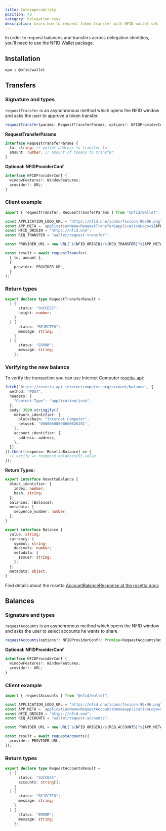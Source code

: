 ```yaml
---
title: Interoperability
position: 43
category: Delegation keys
description: Learn how to request token transfer with NFID wallet sdk
---
```


In order to request balances and transfers across delegation identities, you'll need to use the NFID Wallet package.

## Installation

```sh
npm i @nfid/wallet
```

## Transfers

### Signature and types

`requestTransfer` is an asynchronous method which opens the NFID window and asks the user to approve a token transfer.

```typescript
requestTransfer(params: RequestTransferParams, options?: NFIDProviderConf): Promise<RequestTransferResult>
```

**RequestTransferParams**

```typescript
interface RequestTransferParams {
  to: string; // wallet address to transfer to
  amount: number; // amount of tokens to transfer
}
```

**Optional: NFIDProviderConf**

```typescript
interface NFIDProviderConf {
  windowFeatures?: WindowFeatures;
  provider?: URL;
}
```

### Client example

```typescript
import { requestTransfer, RequestTransferParams } from "@nfid/wallet";

const APPLICATION_LOGO_URL = "https://nfid.one/icons/favicon-96x96.png";
const APP_META = `applicationName=RequestTransfer&applicationLogo=${APPLICATION_LOGO_URL}`;
const NFID_ORIGIN = "https://nfid.one";
const REQ_TRANSFER = "wallet/request-transfer";

const PROVIDER_URL = new URL(`${NFID_ORIGIN}/${REQ_TRANSFER}?${APP_META}`);

const result = await requestTransfer(
  { to, amount },
  {
    provider: PROVIDER_URL,
  }
);
```

### Return types

```typescript
export declare type RequestTransferResult =
  | {
      status: "SUCCESS";
      height: number;
    }
  | {
      status: "REJECTED";
      message: string;
    }
  | {
      status: "ERROR";
      message: string;
    };
```

### Verifying the new balance

To verify the transaction you can use Internet Computer [rosetta-api](https://internetcomputer.org/docs/current/developer-docs/integrations/rosetta/):

```typescript
fetch("https://rosetta-api.internetcomputer.org/account/balance", {
  method: "POST",
  headers: {
    "Content-Type": "application/json",
  },
  body: JSON.stringify({
    network_identifier: {
      blockchain: "Internet Computer",
      network: "00000000000000020101",
    },
    account_identifier: {
      address: address,
    },
  }),
}).then((response: RosettaBalance) => {
  // verify => response.balances[0].value
});
```

**Return Types:**

```typescript
export interface RosettaBalance {
  block_identifier: {
    index: number;
    hash: string;
  };
  balances: [Balance];
  metadata: {
    sequence_number: number;
  };
}

export interface Balance {
  value: string;
  currency: {
    symbol: string;
    decimals: number;
    metadata: {
      Issuer: string;
    };
  };
  metadata: object;
}
```

Find details about the rosetta [AccountBalanceResponse at the rosetta docs](https://www.rosetta-api.org/docs/models/AccountBalanceResponse.html)

## Balances

### Signature and types

`requestAccounts` is an asynchronous method which opens the NFID window and asks the user to select accounts he wants to share.

```typescript
requestAccounts(options?: NFIDProviderConf): Promise<RequestAccountsResult>
```

**Optional: NFIDProviderConf**

```typescript
interface NFIDProviderConf {
  windowFeatures?: WindowFeatures;
  provider?: URL;
}
```

### Client example

```typescript
import { requestAccounts } from "@nfid/wallet";

const APPLICATION_LOGO_URL = "https://nfid.one/icons/favicon-96x96.png";
const APP_META = `applicationName=RequestAccountsDemo&applicationLogo=${APPLICATION_LOGO_URL}`;
const NFID_ORIGIN = "https://nfid.one";
const REQ_ACCOUNTS = "wallet/request-accounts";

const PROVIDER_URL = new URL(`${NFID_ORIGIN}/${REQ_ACCOUNTS}?${APP_META}`);

const result = await requestAccounts({
  provider: PROVIDER_URL,
});
```

### Return types

```typescript
export declare type RequestAccountsResult =
  | {
      status: "SUCCESS";
      accounts: string[];
    }
  | {
      status: "REJECTED";
      message: string;
    }
  | {
      status: "ERROR";
      message: string;
    };
```
